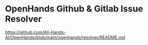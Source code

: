# OpenHands Github & Gitlab Issue Resolver
https://github.com/All-Hands-AI/OpenHands/blob/main/openhands/resolver/README.md